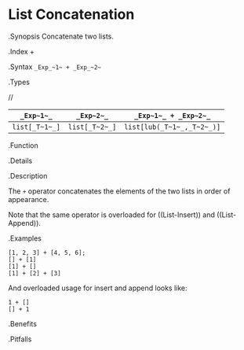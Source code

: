 # List Concatenation

.Synopsis
Concatenate two lists.

.Index
+

.Syntax
`_Exp_~1~ + _Exp_~2~`

.Types

//

| `_Exp~1~_`     |  `_Exp~2~_`     | `_Exp~1~_ + _Exp~2~_`       |
| --- | --- | --- |
| `list[_T~1~_]` |  `list[_T~2~_]` | `list[lub(_T~1~_,_T~2~_)]`  |



.Function

.Details

.Description

The `+` operator concatenates the elements of the two lists in order of appearance. 

Note that the same operator is overloaded for ((List-Insert)) and ((List-Append)).

.Examples

```rascal-shell
[1, 2, 3] + [4, 5, 6];
[] + [1]
[1] + []
[1] + [2] + [3]
```

And overloaded usage for insert and append looks like:
```rascal-shell
1 + []
[] + 1
```

.Benefits

.Pitfalls


